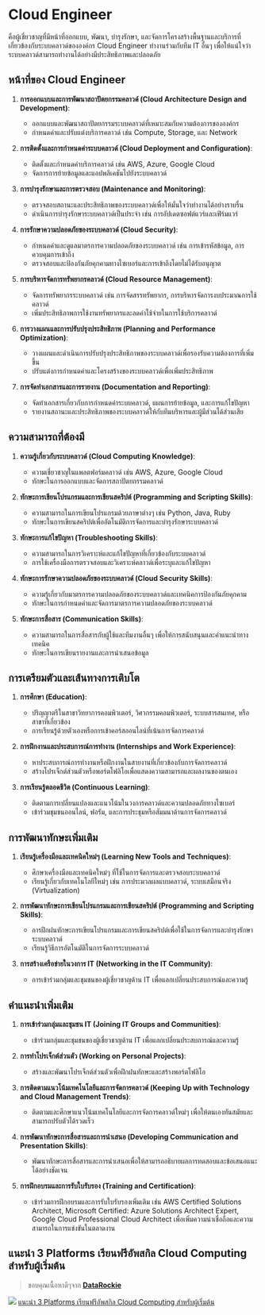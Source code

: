 # Cloud Engineer
คือผู้เชี่ยวชาญที่มีหน้าที่ออกแบบ, พัฒนา, บำรุงรักษา, และจัดการโครงสร้างพื้นฐานและบริการที่เกี่ยวข้องกับระบบคลาวด์ขององค์กร Cloud Engineer ทำงานร่วมกับทีม IT อื่นๆ เพื่อให้แน่ใจว่าระบบคลาวด์สามารถทำงานได้อย่างมีประสิทธิภาพและปลอดภัย

## หน้าที่ของ Cloud Engineer

1. **การออกแบบและการพัฒนาสถาปัตยกรรมคลาวด์ (Cloud Architecture Design and Development)**:
    - ออกแบบและพัฒนาสถาปัตยกรรมระบบคลาวด์ที่เหมาะสมกับความต้องการขององค์กร
    - กำหนดค่าและปรับแต่งบริการคลาวด์ เช่น Compute, Storage, และ Network

2. **การติดตั้งและการกำหนดค่าระบบคลาวด์ (Cloud Deployment and Configuration)**:
    - ติดตั้งและกำหนดค่าบริการคลาวด์ เช่น AWS, Azure, Google Cloud
    - จัดการการย้ายข้อมูลและแอปพลิเคชันไปยังระบบคลาวด์

3. **การบำรุงรักษาและการตรวจสอบ (Maintenance and Monitoring)**:
    - ตรวจสอบสถานะและประสิทธิภาพของระบบคลาวด์เพื่อให้มั่นใจว่าทำงานได้อย่างราบรื่น
    - ดำเนินการบำรุงรักษาระบบคลาวด์เป็นประจำ เช่น การอัปเดตซอฟต์แวร์และเฟิร์มแวร์

4. **การรักษาความปลอดภัยของระบบคลาวด์ (Cloud Security)**:
    - กำหนดค่าและดูแลมาตรการความปลอดภัยของระบบคลาวด์ เช่น การเข้ารหัสข้อมูล, การควบคุมการเข้าถึง
    - ตรวจสอบและป้องกันภัยคุกคามทางไซเบอร์และการเข้าถึงโดยไม่ได้รับอนุญาต

5. **การบริหารจัดการทรัพยากรคลาวด์ (Cloud Resource Management)**:
    - จัดการทรัพยากรระบบคลาวด์ เช่น การจัดสรรทรัพยากร, การบริหารจัดการงบประมาณการใช้คลาวด์
    - เพิ่มประสิทธิภาพการใช้งานทรัพยากรและลดค่าใช้จ่ายในการใช้บริการคลาวด์

6. **การวางแผนและการปรับปรุงประสิทธิภาพ (Planning and Performance Optimization)**:
    - วางแผนและดำเนินการปรับปรุงประสิทธิภาพของระบบคลาวด์เพื่อรองรับความต้องการที่เพิ่มขึ้น
    - ปรับแต่งการกำหนดค่าและโครงสร้างของระบบคลาวด์เพื่อเพิ่มประสิทธิภาพ

7. **การจัดทำเอกสารและการรายงาน (Documentation and Reporting)**:
    - จัดทำเอกสารเกี่ยวกับการกำหนดค่าระบบคลาวด์, แผนการย้ายข้อมูล, และการแก้ไขปัญหา
    - รายงานสถานะและประสิทธิภาพของระบบคลาวด์ให้กับทีมบริหารและผู้มีส่วนได้ส่วนเสีย

## ความสามารถที่ต้องมี

1. **ความรู้เกี่ยวกับระบบคลาวด์ (Cloud Computing Knowledge)**:
    - ความเชี่ยวชาญในแพลตฟอร์มคลาวด์ เช่น AWS, Azure, Google Cloud
    - ทักษะในการออกแบบและจัดการสถาปัตยกรรมคลาวด์

2. **ทักษะการเขียนโปรแกรมและการเขียนสคริปต์ (Programming and Scripting Skills)**:
    - ความสามารถในการเขียนโปรแกรมด้วยภาษาต่างๆ เช่น Python, Java, Ruby
    - ทักษะในการเขียนสคริปต์เพื่ออัตโนมัติการจัดการและบำรุงรักษาระบบคลาวด์

3. **ทักษะการแก้ไขปัญหา (Troubleshooting Skills)**:
    - ความสามารถในการวิเคราะห์และแก้ไขปัญหาที่เกี่ยวข้องกับระบบคลาวด์
    - การใช้เครื่องมือการตรวจสอบและวิเคราะห์คลาวด์เพื่อระบุและแก้ไขปัญหา

4. **ทักษะการรักษาความปลอดภัยของระบบคลาวด์ (Cloud Security Skills)**:
    - ความรู้เกี่ยวกับมาตรการความปลอดภัยของระบบคลาวด์และเทคนิคการป้องกันภัยคุกคาม
    - ทักษะในการกำหนดค่าและจัดการมาตรการความปลอดภัยของระบบคลาวด์

5. **ทักษะการสื่อสาร (Communication Skills)**:
    - ความสามารถในการสื่อสารกับผู้ใช้และทีมงานอื่นๆ เพื่อให้การสนับสนุนและคำแนะนำทางเทคนิค
    - ทักษะในการเขียนรายงานและการนำเสนอข้อมูล

## การเตรียมตัวและเส้นทางการเติบโต

1. **การศึกษา (Education)**:
    - ปริญญาตรีในสาขาวิทยาการคอมพิวเตอร์, วิศวกรรมคอมพิวเตอร์, ระบบสารสนเทศ, หรือสาขาที่เกี่ยวข้อง
    - การเรียนรู้ด้วยตัวเองหรือการเข้าคอร์สออนไลน์ที่เน้นการจัดการคลาวด์

2. **การฝึกงานและประสบการณ์การทำงาน (Internships and Work Experience)**:
    - หาประสบการณ์การทำงานหรือฝึกงานในสายงานที่เกี่ยวข้องกับการจัดการคลาวด์
    - สร้างโปรเจ็กต์ส่วนตัวหรือพอร์ตโฟลิโอเพื่อแสดงความสามารถและผลงานของตนเอง

3. **การเรียนรู้ตลอดชีวิต (Continuous Learning)**:
    - ติดตามการเปลี่ยนแปลงและแนวโน้มในวงการคลาวด์และความปลอดภัยทางไซเบอร์
    - เข้าร่วมชุมชนออนไลน์, ฟอรัม, และการประชุมหรือสัมมนาด้านการจัดการคลาวด์

## การพัฒนาทักษะเพิ่มเติม

1. **เรียนรู้เครื่องมือและเทคนิคใหม่ๆ (Learning New Tools and Techniques)**:
    - ศึกษาเครื่องมือและเทคนิคใหม่ๆ ที่ใช้ในการจัดการและตรวจสอบระบบคลาวด์
    - เรียนรู้เกี่ยวกับเทคโนโลยีใหม่ๆ เช่น การประมวลผลแบบคลาวด์, ระบบเสมือนจริง (Virtualization)

2. **การพัฒนาทักษะการเขียนโปรแกรมและการเขียนสคริปต์ (Programming and Scripting Skills)**:
    - การฝึกฝนทักษะการเขียนโปรแกรมและการเขียนสคริปต์เพื่อใช้ในการจัดการและบำรุงรักษาระบบคลาวด์
    - เรียนรู้วิธีการอัตโนมัติในการจัดการระบบคลาวด์

3. **การสร้างเครือข่ายในวงการ IT (Networking in the IT Community)**:
    - การเข้าร่วมกลุ่มและชุมชนของผู้เชี่ยวชาญด้าน IT เพื่อแลกเปลี่ยนประสบการณ์และความรู้

## คำแนะนำเพิ่มเติม

1. **การเข้าร่วมกลุ่มและชุมชน IT (Joining IT Groups and Communities)**:
    - เข้าร่วมกลุ่มและชุมชนของผู้เชี่ยวชาญด้าน IT เพื่อแลกเปลี่ยนประสบการณ์และความรู้

2. **การทำโปรเจ็กต์ส่วนตัว (Working on Personal Projects)**:
    - สร้างและพัฒนาโปรเจ็กต์ส่วนตัวเพื่อฝึกฝนทักษะและสร้างพอร์ตโฟลิโอ

3. **การติดตามแนวโน้มเทคโนโลยีและการจัดการคลาวด์ (Keeping Up with Technology and Cloud Management Trends)**:
    - ติดตามและศึกษาแนวโน้มเทคโนโลยีและการจัดการคลาวด์ใหม่ๆ เพื่อให้ตนเองทันสมัยและสามารถปรับตัวได้รวดเร็ว

4. **การพัฒนาทักษะการสื่อสารและการนำเสนอ (Developing Communication and Presentation Skills)**:
    - พัฒนาทักษะการสื่อสารและการนำเสนอเพื่อให้สามารถอธิบายผลการทดสอบและข้อเสนอแนะได้อย่างชัดเจน

5. **การฝึกอบรมและการรับใบรับรอง (Training and Certification)**:
    - เข้าร่วมการฝึกอบรมและการรับใบรับรองเพิ่มเติม เช่น AWS Certified Solutions Architect, Microsoft Certified: Azure Solutions Architect Expert, Google Cloud Professional Cloud Architect เพื่อเพิ่มความน่าเชื่อถือและความสามารถในการแข่งขันในตลาดงาน

## แนะนำ 3 Platforms เรียนฟรีอัพสกิล Cloud Computing สำหรับผู้เริ่มต้น
>  ขอบคุณเนื้อหาดีๆจาก **[DataRockie](https://datarockie.com/)**
> 
![](https://i0.wp.com/datarockie.com/wp-content/uploads/2023/01/free-cloud-learning-paths-on-aws-microsoft-learn-and-gcp.jpg?zoom=2&resize=740%2C430&ssl=1)
[แนะนำ 3 Platforms เรียนฟรีอัพสกิล Cloud Computing สำหรับผู้เริ่มต้น](https://datarockie.com/blog/free-cloud-computing-courses/)